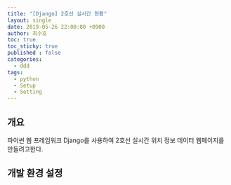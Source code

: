 ```yaml
---
title: "[Django] 2호선 실시간 현황"
layout: single
date: 2019-05-26 22:00:00 +0900
author: 최수호
toc: true  
toc_sticky: true 
published : false
categories: 
  - ddd
tags:
  - python
  - Setup
  - Setting
---
```

## 개요
파이썬 웹 프레임워크 Django를 사용하여 2호선 실시간 위치 정보 데이터 웹페이지를 만들려고한다.

## 개발 환경 설정

<script src="https://utteranc.es/client.js"
    repo="apt-get-install/apt-get-install.github.io"
    issue-term="title"
    theme="github-light"
    crossorigin="anonymous"
    async>
</script>